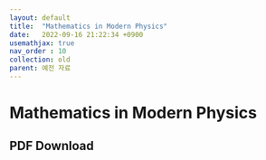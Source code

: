 ```yaml
---
layout: default
title:  "Mathematics in Modern Physics"
date:   2022-09-16 21:22:34 +0900
usemathjax: true
nav_order : 10
collection: old
parent: 예전 자료
---
```

# Mathematics in Modern Physics

## PDF Download

<object data="../old_download/Mathematics in Modern Physics.pdf" width="750" height="1075" type='application/pdf'></object>